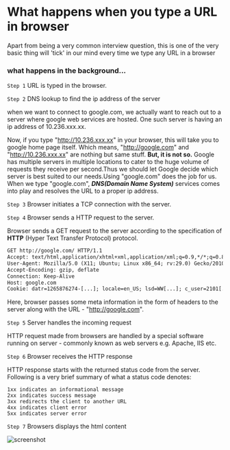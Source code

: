 # What happens when you type a URL in browser

Apart from being a very common interview question, this is one of the very basic thing will 'tick' in our mind every time we type any URL in a browser


### what happens in the background...

```Step 1``` URL is typed in the browser.

```Step 2``` DNS lookup to find the ip address of the server

when we want to connect to google.com, we actually want to reach out to a server where google web services are hosted. One such server is having an ip address of 10.236.xxx.xx. 

Now, if you type "http://10.236.xxx.xx" in your browser, this will take you to google home page itself. Which means, "http://google.com" and "http://10.236.xxx.xx" are nothing but same stuff. <b>But, it is not so.</b> Google has multiple servers in multiple locations to cater to the huge volume of requests they receive per second.Thus we should let Google decide which server is best suited to our needs.Using "google.com" does the job for us. When we type "google.com", <b><i>DNS(Domain Name System)</i></b> services comes into play and resolves the URL to a proper ip address. 

```Step 3``` Browser initiates a TCP connection with the server.

```Step 4``` Browser sends a HTTP request to the server.

Browser sends a GET request to the server according to the specification of <b>HTTP</b> (Hyper Text Transfer Protocol) protocol. 

```html
GET http://google.com/ HTTP/1.1
Accept: text/html,application/xhtml+xml,application/xml;q=0.9,*/*;q=0.8
User-Agent: Mozilla/5.0 (X11; Ubuntu; Linux x86_64; rv:29.0) Gecko/20100101 Firefox/29.0
Accept-Encoding: gzip, deflate
Connection: Keep-Alive
Host: google.com
Cookie: datr=1265876274-[...]; locale=en_US; lsd=WW[...]; c_user=2101[...]
```

Here, browser passes some meta information in the form of headers to the server along with the URL - "http://google.com". 

```Step 5``` Server handles the incoming request

HTTP request made from browsers are handled by a special software running on server - commonly known as web servers e.g. Apache, IIS etc. 

```Step 6``` Browser receives the HTTP response

HTTP response starts with the returned status code from the server. Following is a very brief summary of what a status code denotes:

```
1xx indicates an informational message
2xx indicates success message
3xx redirects the client to another URL
4xx indicates client error
5xx indicates server error
```

```Step 7``` Browsers displays the html content

![screenshot](https://user-images.githubusercontent.com/6780840/27380412-9457d0b2-569c-11e7-81bc-31c9d3071a79.png)
